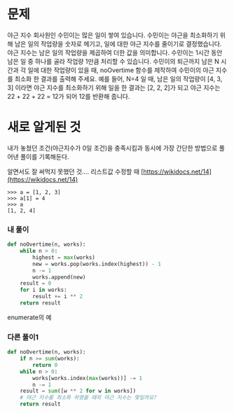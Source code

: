 # 문제
야근 지수
회사원인 수민이는 많은 일이 쌓여 있습니다. 수민이는 야근을 최소화하기 위해 남은 일의 작업량을 숫자로 메기고, 
일에 대한 야근 지수를 줄이기로 결정했습니다. 야근 지수는 남은 일의 작업량을 제곱하여 더한 값을 의미합니다. 
수민이는 1시간 동안 남은 일 중 하나를 골라 작업량 1만큼 처리할 수 있습니다. 
수민이의 퇴근까지 남은 N 시간과 각 일에 대한 작업량이 있을 때, noOvertime 함수를 제작하여 수민이의 야근 지수를 
최소화 한 결과를 출력해 주세요. 
예를 들어, N=4 일 때, 남은 일의 작업량이 [4, 3, 3] 이라면 야근 지수를 최소화하기 위해 일을 한 결과는 
[2, 2, 2]가 되고 야근 지수는 22 + 22 + 22 = 12가 되어 12를 반환해 줍니다.

# 새로 알게된 것
내가 놓쳤던 조건(야근지수가 0일 조건)을 충족시킴과 동시에 가장 간단한 방법으로 풀어낸 풀이를 기록해둔다.

알면서도 잘 써먹지 못했던 것....
리스트값 수정할 때 [https://wikidocs.net/14](https://wikidocs.net/14)
```
>>> a = [1, 2, 3]
>>> a[1] = 4
>>> a
[1, 2, 4]
```

### 내 풀이
```python
def noOvertime(n, works):
    while n > 0:
        highest = max(works)
        new = works.pop(works.index(highest)) - 1
        n -= 1
        works.append(new)
    result = 0
    for i in works:
        result += i ** 2
    return result
```

enumerate의 예
### 다른 풀이1
```python
def noOvertime(n, works):
    if n >= sum(works):
        return 0
    while n > 0:
        works[works.index(max(works))] -= 1
        n -= 1
    result = sum([w ** 2 for w in works])
    # 야근 지수를 최소화 하였을 때의 야근 지수는 몇일까요?
    return result
```
